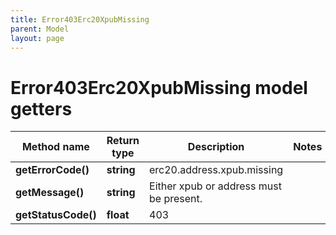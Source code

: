 ```yaml
---
title: Error403Erc20XpubMissing
parent: Model
layout: page
---
```


# Error403Erc20XpubMissing model getters

Method name | Return type | Description | Notes
------------ | ------------- | ------------- | -------------
**getErrorCode()** | **string** | erc20.address.xpub.missing |
**getMessage()** | **string** | Either xpub or address must be present. |
**getStatusCode()** | **float** | 403 |

